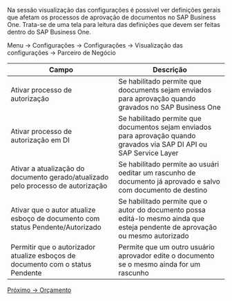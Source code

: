 Na sessão visualização das configurações é possível ver definições gerais que afetam os processos de aprovação de documentos no SAP Business One. Trata-se de uma tela para leitura das definições que devem ser feitas dentro do SAP Business One.

Menu -> Configurações -> Configurações -> Visualização das configurações -> Parceiro de Negócio

|Campo|Descrição|
|---|---|
|Ativar processo de autorização|Se habilitado permite que doocuments sejam enviados para aprovação quando gravados no SAP Business One|
|Ativar processo de autorização em DI|Se habilitado permite que documentos sejam enviados para aprovação quando gravados via SAP DI API ou SAP Service Layer|
|Ativar a atualização do documento gerado/atualizado pelo processo de autorização|Se habilitado permite ao usuári oeditar um rascunho de documento já aprovado e salvo com documento de destino|
|Ativar que o autor atualize esboço de documento com status Pendente/Autorizado|Se habilitado permite que o autor do documento possa editá-lo mesmo ainda que esteja pendente de aprovação ou mesmo autorizado|
|Permitir que o autorizador atualize esboços de documento com o status Pendente|Permite que um outro usuário aprovador edite o documento se o mesmo ainda for um rascunho|

[Próximo -> Orçamento](8-general-settings-settingsviewer-budget.MD)